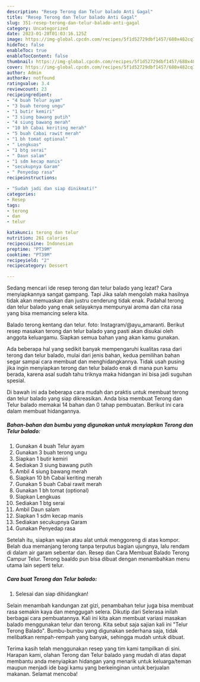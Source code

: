 ```yaml
---
description: "Resep Terong dan Telur balado Anti Gagal"
title: "Resep Terong dan Telur balado Anti Gagal"
slug: 351-resep-terong-dan-telur-balado-anti-gagal
category: Uncategorized
date: 2023-01-28T01:03:16.125Z
image: https://img-global.cpcdn.com/recipes/5f1d52729dbf1457/680x482cq70/terong-dan-telur-balado-foto-resep-utama.jpg
hideToc: false
enableToc: true
enableTocContent: false
thumbnail: https://img-global.cpcdn.com/recipes/5f1d52729dbf1457/680x482cq70/terong-dan-telur-balado-foto-resep-utama.jpg
cover: https://img-global.cpcdn.com/recipes/5f1d52729dbf1457/680x482cq70/terong-dan-telur-balado-foto-resep-utama.jpg
author: Admin
authorAv: notfound
ratingvalue: 3.4
reviewcount: 23
recipeingredient:
- "4 buah Telur ayam"
- "3 buah terong ungu"
- "1 butir kemiri"
- "3 siung bawang putih"
- "4 siung bawang merah"
- "10 bh Cabai keriting merah"
- "5 buah Cabai rawit merah"
- "1 bh tomat optional"
- " Lengkuas"
- "1 btg serai"
- " Daun salam"
- "1 sdm kecap manis"
- "secukupnya Garam"
- " Penyedap rasa"
recipeinstructions:

- "Sudah jadi dan siap dinikmati!"
categories:
- Resep
tags:
- terong
- dan
- telur

katakunci: terong dan telur 
nutrition: 261 calories
recipecuisine: Indonesian
preptime: "PT39M"
cooktime: "PT39M"
recipeyield: "2"
recipecategory: Dessert

---
```



Sedang mencari ide resep terong dan telur balado yang lezat? Cara menyiapkannya sangat gampang. Tapi Jika salah mengolah maka hasilnya tidak akan memuaskan dan justru cenderung tidak enak. Padahal terong dan telur balado yang enak selayaknya mempunyai aroma dan cita rasa yang bisa memancing selera kita.


Balado terong kentang dan telur. foto: Instagram/@ayu_amaranti. Berikut resep masakan terong dan telur balado yang pasti akan disukai oleh anggota keluargamu. Siapkan semua bahan yang akan kamu gunakan.

Ada beberapa hal yang sedikit banyak mempengaruhi kualitas rasa dari terong dan telur balado, mulai dari jenis bahan, kedua pemilihan bahan segar sampai cara membuat dan menghidangkannya. Tidak usah pusing jika ingin menyiapkan terong dan telur balado enak di mana pun kamu berada, karena asal sudah tahu triknya maka hidangan ini bisa jadi suguhan spesial.


Di bawah ini ada beberapa cara mudah dan praktis untuk membuat terong dan telur balado yang siap dikreasikan. Anda bisa membuat Terong dan Telur balado memakai 14 bahan dan 0 tahap pembuatan. Berikut ini cara dalam membuat hidangannya.

<!--inarticleads1-->

##### Bahan-bahan dan bumbu yang digunakan untuk menyiapkan Terong dan Telur balado:

1. Gunakan 4 buah Telur ayam
1. Gunakan 3 buah terong ungu
1. Siapkan 1 butir kemiri
1. Sediakan 3 siung bawang putih
1. Ambil 4 siung bawang merah
1. Siapkan 10 bh Cabai keriting merah
1. Gunakan 5 buah Cabai rawit merah
1. Gunakan 1 bh tomat (optional)
1. Siapkan  Lengkuas
1. Sediakan 1 btg serai
1. Ambil  Daun salam
1. Siapkan 1 sdm kecap manis
1. Sediakan secukupnya Garam
1. Gunakan  Penyedap rasa


Setelah itu, siapkan wajan atau alat untuk menggoreng di atas kompor. Belah dua memanjang terong tanpa terputus bagian ujungnya, lalu rendam di dalam air garam sebentar dan. Resep dan Cara Membuat Balado Terong Campur Telur. Terong baaldo pun bisa dibuat dengan menambahkan menu utama lain seperti telur. 

<!--inarticleads2-->

##### Cara buat Terong dan Telur balado:


1. Selesai dan siap dihidangkan!

Selain menambah kandungan zat gizi, penambahan telur juga bisa membuat rasa semakin kaya dan menggugah selera. Dikutip dari Selerasa inilah berbagai cara pembuatannya. Kali ini kita akan membuat variasi masakan balado menggunakan telur dan terong. Kita sebut saja sajian kali ini &#34;Telur Terong Balado&#34;. Bumbu-bumbu yang digunakan sederhana saja, tidak melibatkan rempah-rempah yang banyak, sehingga mudah untuk dibuat. 

Terima kasih telah menggunakan resep yang tim kami tampilkan di sini. Harapan kami, olahan Terong dan Telur balado yang mudah di atas dapat membantu anda menyiapkan hidangan yang menarik untuk keluarga/teman maupun menjadi ide bagi kamu yang berkeinginan untuk berjualan makanan. Selamat mencoba!
